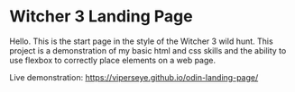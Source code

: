 # Witcher 3 Landing Page

Hello. This is the start page in the style of the Witcher 3 wild hunt. This project is a demonstration of my basic html and css skills and the ability to use flexbox to correctly place elements on a web page.

Live demonstration: https://viperseye.github.io/odin-landing-page/